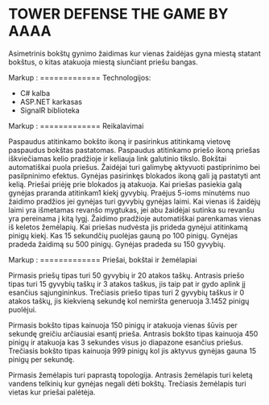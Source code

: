 ﻿# TOWER DEFENSE THE GAME BY AAAA
Asimetrinis bokštų gynimo žaidimas kur vienas žaidėjas gyna miestą statant bokštus, o kitas atakuoja miestą siunčiant priešu bangas.

Markup :  =============
Technologijos:

- C# kalba
- ASP.NET karkasas
- SignalR biblioteka

Markup :  =============
Reikalavimai

Paspaudus atitinkamo bokšto ikoną ir pasirinkus atitinkamą vietovę paspaudus bokštas pastatomas.
Paspaudus atitinkamo priešo ikoną priešas iškviečiamas kelio pradžioje ir keliauja link galutinio tikslo.
Bokštai automatiškai puola priešus.
Žaidėjai turi galimybę aktyvuoti pastiprinimo bei pasilpninimo efektus.
Gynėjas pasirinkęs blokados ikoną gali ją pastatyti ant kelią.
Priešai priėję prie blokados ją atakuoja.
Kai priešas pasiekia galą gynėjas praranda atitinkam1 kiekį gyvybių.
Praėjus 5-ioms minutėms nuo žaidimo pradžios jei gynėjas turi gyvybių gynėjas laimi.
Kai vienas iš žaidėjų laimi yra išmetamas revanšo mygtukas, jei abu žaidėjai sutinka su revanšu yra pereinama į kitą lygį.
Žaidimo pradžioje automatiškai parenkamas vienas iš keletos žemėlapių.
Kai priešas nudvėsta jis prideda gynėjui atitinkamą pinigų kiekį.
Kas 15 sekundčių puolėjas gauną po 100 pinigų.
Gynėjas pradeda žaidimą su 500 pinigų.
Gynėjas pradeda su 150 gyvybių.

Markup :  =============
Priešai, bokštai ir žemėlapiai

Pirmasis priešų tipas turi 50 gyvybių ir 20 atakos taškų.
Antrasis priešo tipas turi 15 gyvybių taškų ir 3 atakos taškus, jis taip pat ir gydo aplink jį esančius sąjungininkus.
Trečiasis priešo tipas turi 2 gyvybių taškus ir 0 atakos taškų, jis kiekvieną sekundę kol nemiršta generuoja 3.1452 pinigų puolėjui.

Pirmasis bokšto tipas kainuoja 150 pinigų ir atakuoja vienas šūvis per sekundę greičiu arčiausiai esantį prieša.
Antrasis bokšto tipas kainuoja 450 pinigų ir atakuoja kas 3 sekundes visus jo diapazone esančius priešus.
Trečiasis bokšto tipas kainuoja 999 pinigų kol jis aktyvus gynėjas gauna 15 pinigų per sekundę.

Pirmasis žemėlapis turi paprastą topologija.
Antrasis žemėlapis turi keletą vandens telkinių kur gynėjas negali dėti bokštų.
Trečiasis žemėlapis turi vietas kur priešai palėtėja.